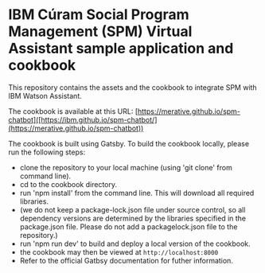 # IBM Cúram Social Program Management (SPM) Virtual Assistant sample application and cookbook

This repository contains the assets and the cookbook to integrate SPM with IBM Watson Assistant.

The cookbook is available at this URL: [https://merative.github.io/spm-chatbot]([https://ibm.github.io/spm-chatbot/](https://merative.github.io/spm-chatbot))

The cookbook is built using Gatsby. To build the cookbook locally, please run the following steps:
- clone the repository to your local machine (using 'git clone' from command line).
- cd to the cookbook directory.
- run 'npm install' from the command line. This will download all required libraries.
- (we do not keep a package-lock.json file under source control, so all dependency versions are determined by the libraries specified in the package.json file. Please do not add a packagelock.json file to the repository.)
- run 'npm run dev' to build and deploy a local version of the cookbook.
- the cookbook may then be viewed at `http://localhost:8000`
- Refer to the official Gatbsy documentation for futher information.
